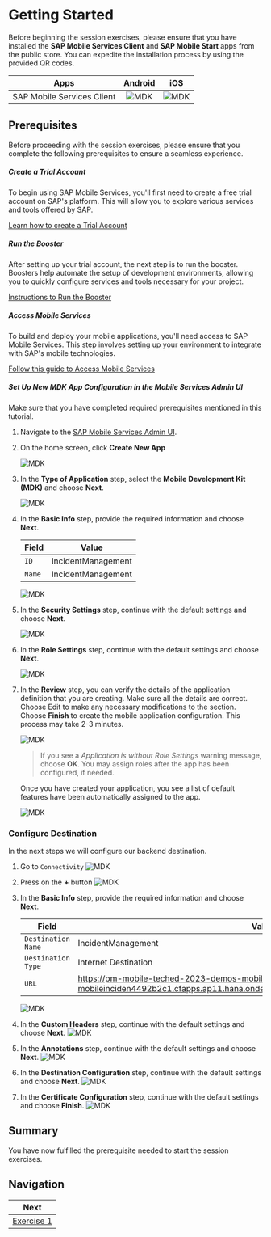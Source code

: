 # Getting Started

Before beginning the session exercises, please ensure that you have installed the **SAP Mobile Services Client** and **SAP Mobile Start** apps from the public store. You can expedite the installation process by using the provided QR codes.

|            Apps            |        Android         |          iOS           |
| :------------------------: | :--------------------: | :--------------------: |
| SAP Mobile Services Client | ![MDK](images/0.1.png) | ![MDK](images/0.2.png) |

## Prerequisites

Before proceeding with the session exercises, please ensure that you complete the following prerequisites to ensure a seamless experience.

##### Create a Trial Account

To begin using SAP Mobile Services, you'll first need to create a free trial account on SAP's platform. This will allow you to explore various services and tools offered by SAP.

[Learn how to create a Trial Account](https://developers.sap.com/tutorials/hcp-create-trial-account.html "https://developers.sap.com/tutorials/hcp-create-trial-account.html")

##### Run the Booster

After setting up your trial account, the next step is to run the booster. Boosters help automate the setup of development environments, allowing you to quickly configure services and tools necessary for your project.

[Instructions to Run the Booster](https://developers.sap.com/tutorials/build-code-setup.html "https://developers.sap.com/tutorials/build-code-setup.html")

##### Access Mobile Services

To build and deploy your mobile applications, you'll need access to SAP Mobile Services. This step involves setting up your environment to integrate with SAP's mobile technologies.

[Follow this guide to Access Mobile Services](https://developers.sap.com/tutorials/fiori-ios-hcpms-setup.html "https://developers.sap.com/tutorials/fiori-ios-hcpms-setup.html")

##### Set Up New MDK App Configuration in the Mobile Services Admin UI

Make sure that you have completed required prerequisites mentioned in this tutorial.

1. Navigate to the [SAP Mobile Services Admin UI](https://developers.sap.com/tutorials/fiori-ios-hcpms-setup.html).

2. On the home screen, click **Create New App**
   
    ![MDK](images/x_0.1.1.png)

3. In the **Type of Application** step, select the **Mobile Development Kit (MDK)** and choose **Next**.

    ![MDK](images/x_0.1.2.png)

4. In the **Basic Info** step, provide the required information and choose **Next**.

    | Field | Value |
    |----|----|
    | `ID` | IncidentManagement |
    | `Name` | IncidentManagement |

    ![MDK](images/x_0.1.3.png)

5. In the **Security Settings** step, continue with the default settings and choose **Next**.

    ![MDK](images/x_0.1.4.png)

6. In the **Role Settings** step, continue with the default settings and choose **Next**.

    ![MDK](images/x_0.1.5.png)    
    
7. In the **Review** step, you can verify the details of the application definition that you are creating. Make sure all the details are correct. Choose Edit to make any necessary modifications to the section. Choose **Finish** to create the mobile application configuration. This process may take 2-3 minutes.

    ![MDK](images/x_0.1.7.png)

    >If you see a _Application is without Role Settings_ warning message, choose **OK**. You may assign roles after the app has been configured, if needed.

    Once you have created your application, you see a list of default features have been automatically assigned to the app.

    ![MDK](images/x_0.1.8.png)

### Configure Destination

In the next steps we will configure our backend destination.
1. Go to `Connectivity`
   ![MDK](images/x_0.2.1.png)
2. Press on the **+** button
   ![MDK](images/x_0.2.2.png)
3. In the **Basic Info** step, provide the required information and choose **Next**.

    | Field | Value |
    |----|----|
    | `Destination Name` | IncidentManagement |
    | `Destination Type` | Internet Destination |
    | `URL`| https://pm-mobile-teched-2023-demos-mobilet23-dev-mobileinciden4492b2c1.cfapps.ap11.hana.ondemand.com/service/IncidentManagementMobile/ |

    ![MDK](images/x_0.2.3.png)
4. In the **Custom Headers** step, continue with the default settings and choose **Next**.
   ![MDK](images/x_0.2.4.png)
5. In the **Annotations** step, continue with the default settings and choose **Next**.
   ![MDK](images/x_0.2.5.png)
6. In the **Destination Configuration** step, continue with the default settings and choose **Next**.
   ![MDK](images/x_0.2.6.png)
7. In the **Certificate Configuration** step, continue with the default settings and choose **Finish**.
   ![MDK](images/x_0.2.7.png)
 
## Summary

You have now fulfilled the prerequisite needed to start the session exercises. 

## Navigation

| Next |
|---|
| [Exercise 1](../ex1/README.md) |

